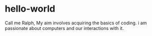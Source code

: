 # hello-world
Call me Ralph,
My aim involves acquiring the basics of coding.
i am passionate about computers and our interactions with it.

